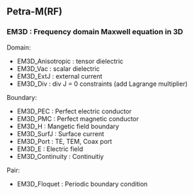 ## Petra-M(RF)

### EM3D : Frequency domain Maxwell equation in 3D
  Domain:   
 *    EM3D_Anisotropic : tensor dielectric
 *    EM3D_Vac         : scalar dielectric
 *    EM3D_ExtJ        : external current
 *    EM3D_Div         : div J = 0 constraints (add Lagrange multiplier)

  Boundary:
 *    EM3D_PEC         : Perfect electric conductor
 *    EM3D_PMC         : Perfect magnetic conductor
 *    EM3D_H           : Mangetic field boundary
 *    EM3D_SurfJ       : Surface current
 *    EM3D_Port        : TE, TEM, Coax port
 *    EM3D_E           : Electric field
 *    EM3D_Continuity  : Continuitiy

  Pair:
 *    EM3D_Floquet     : Periodic boundary condition

